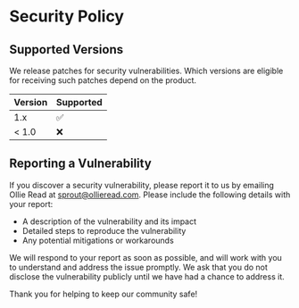# Security Policy

## Supported Versions

We release patches for security vulnerabilities. Which versions are eligible for receiving such patches depend on the
product.

| Version | Supported          |
|---------|--------------------|
| 1.x     | :white_check_mark: |
| < 1.0   | :x:                |

## Reporting a Vulnerability

If you discover a security vulnerability, please report it to us by emailing Ollie Read
at [sprout@ollieread.com](mailto:sprout@ollieread.com). Please include the following details with your report:

- A description of the vulnerability and its impact
- Detailed steps to reproduce the vulnerability
- Any potential mitigations or workarounds

We will respond to your report as soon as possible, and will work with you to understand and address the issue
promptly. We ask that you do not disclose the vulnerability publicly until we have had a chance to address it.

Thank you for helping to keep our community safe!
